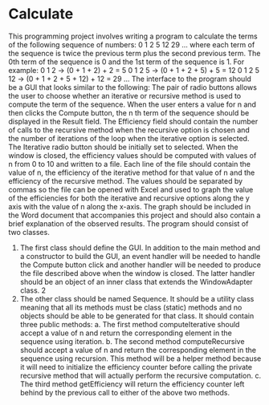 # Calculate
This programming project involves writing a program to calculate the terms of the following sequence of
numbers: 0 1 2 5 12 29 ... where each term of the sequence is twice the previous term plus the second
previous term. The 0th term of the sequence is 0 and the 1st term of the sequence is 1.
For example:
0 1 2 -> (0 + 1 + 2) + 2 = 5
0 1 2 5 -> (0 + 1 + 2 + 5) + 5 = 12
0 1 2 5 12 -> (0 + 1 + 2 + 5 + 12) + 12 = 29
…
The interface to the program should be a GUI that looks similar to the following:
The pair of radio buttons allows the user to choose whether an iterative or recursive method is used to
compute the term of the sequence. When the user enters a value for n and then clicks the Compute button,
the n
th term of the sequence should be displayed in the Result field. The Efficiency field should contain the
number of calls to the recursive method when the recursive option is chosen and the number of iterations
of the loop when the iterative option is selected.
The Iterative radio button should be initially set to selected.
When the window is closed, the efficiency values should be computed with values of n from 0 to 10 and
written to a file. Each line of the file should contain the value of n, the efficiency of the iterative method
for that value of n and the efficiency of the recursive method. The values should be separated by commas
so the file can be opened with Excel and used to graph the value of the efficiencies for both the iterative
and recursive options along the y axis with the value of n along the x-axis. The graph should be included
in the Word document that accompanies this project and should also contain a brief explanation of the
observed results.
The program should consist of two classes.
1. The first class should define the GUI. In addition to the main method and a constructor to build
the GUI, an event handler will be needed to handle the Compute button click and another handler
will be needed to produce the file described above when the window is closed. The latter handler
should be an object of an inner class that extends the WindowAdapter class.
2
2. The other class should be named Sequence. It should be a utility class meaning that all its
methods must be class (static) methods and no objects should be able to be generated for that
class. It should contain three public methods:
a. The first method computeIterative should accept a value of n and return the corresponding
element in the sequence using iteration.
b. The second method computeRecursive should accept a value of n and return the
corresponding element in the sequence using recursion. This method will be a helper method
because it will need to initialize the efficiency counter before calling the private recursive
method that will actually perform the recursive computation.
c. The third method getEfficiency will return the efficiency counter left behind by the previous
call to either of the above two methods.
